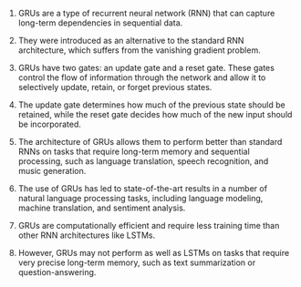 1. GRUs are a type of recurrent neural network (RNN) that can capture long-term dependencies in sequential data.

2. They were introduced as an alternative to the standard RNN architecture, which suffers from the vanishing gradient problem.

3. GRUs have two gates: an update gate and a reset gate. These gates control the flow of information through the network and allow it to selectively update, retain, or forget previous states.

4. The update gate determines how much of the previous state should be retained, while the reset gate decides how much of the new input should be incorporated.

5. The architecture of GRUs allows them to perform better than standard RNNs on tasks that require long-term memory and sequential processing, such as language translation, speech recognition, and music generation.

6. The use of GRUs has led to state-of-the-art results in a number of natural language processing tasks, including language modeling, machine translation, and sentiment analysis.

7. GRUs are computationally efficient and require less training time than other RNN architectures like LSTMs.

8. However, GRUs may not perform as well as LSTMs on tasks that require very precise long-term memory, such as text summarization or question-answering.